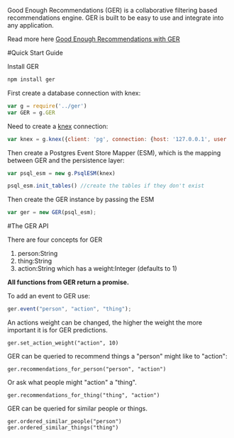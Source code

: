 Good Enough Recommendations (GER) is a collaborative filtering based recommendations engine.
GER is built to be easy to use and integrate into any application.

Read more here [Good Enough Recommendations with GER](http://maori.geek.nz/post/good_enough_recomendations_with_ger)

#Quick Start Guide

Install GER

```bash
npm install ger
```

First create a database connection with knex:

```javascript
var g = require('../ger')
var GER = g.GER
```

Need to create a [knex](http://knexjs.org/) connection:

```javascript
var knex = g.knex({client: 'pg', connection: {host: '127.0.0.1', user : 'root', password : 'root', database : 'ger'}})
```

Then create a Postgres Event Store Mapper (ESM), which is the mapping between GER and the persistence layer:

```javascript
var psql_esm = new g.PsqlESM(knex)

psql_esm.init_tables() //create the tables if they don't exist
```

Then create the GER instance by passing the ESM

```javascript
var ger = new GER(psql_esm);
```

#The GER API

There are four concepts for GER

1. person:String 
2. thing:String
3. action:String which has a weight:Integer (defaults to 1)

**All functions from GER return a promise.**

To add an event to GER use:

```javascript
ger.event("person", "action", "thing");
```

An actions weight can be changed, the higher the weight the more important it is for GER predictions.

```
ger.set_action_weight("action", 10)
```

GER can be queried to recommend things a "person" might like to "action":

```
ger.recommendations_for_person("person", "action")
```

Or ask what people might "action" a "thing".

```
ger.recommendations_for_thing("thing", "action")
```

GER can be queried for similar people or things.

```
ger.ordered_similar_people("person")
ger.ordered_similar_things("thing")
```


